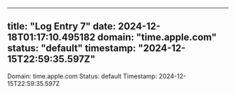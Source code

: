 
---
title: "Log Entry 7"
date: 2024-12-18T01:17:10.495182
domain: "time.apple.com"
status: "default"
timestamp: "2024-12-15T22:59:35.597Z"
---

Domain: time.apple.com
Status: default
Timestamp: 2024-12-15T22:59:35.597Z
